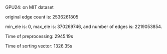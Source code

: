GPU24: on MIT dataset

original edge count is: 2536261805

min\_ele is: 0, max\_ele is: 370269746, and number of edges is: 2219053854.

Time of preprocessing:   2945.19s

Time of sorting vector:   1326.35s
